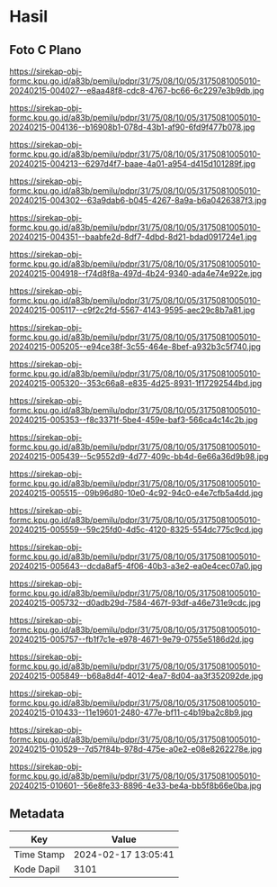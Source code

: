 # Hasil

## Foto C Plano

https://sirekap-obj-formc.kpu.go.id/a83b/pemilu/pdpr/31/75/08/10/05/3175081005010-20240215-004027--e8aa48f8-cdc8-4767-bc66-6c2297e3b9db.jpg

https://sirekap-obj-formc.kpu.go.id/a83b/pemilu/pdpr/31/75/08/10/05/3175081005010-20240215-004136--b16908b1-078d-43b1-af90-6fd9f477b078.jpg

https://sirekap-obj-formc.kpu.go.id/a83b/pemilu/pdpr/31/75/08/10/05/3175081005010-20240215-004213--6297d4f7-baae-4a01-a954-d415d101289f.jpg

https://sirekap-obj-formc.kpu.go.id/a83b/pemilu/pdpr/31/75/08/10/05/3175081005010-20240215-004302--63a9dab6-b045-4267-8a9a-b6a0426387f3.jpg

https://sirekap-obj-formc.kpu.go.id/a83b/pemilu/pdpr/31/75/08/10/05/3175081005010-20240215-004351--baabfe2d-8df7-4dbd-8d21-bdad091724e1.jpg

https://sirekap-obj-formc.kpu.go.id/a83b/pemilu/pdpr/31/75/08/10/05/3175081005010-20240215-004918--f74d8f8a-497d-4b24-9340-ada4e74e922e.jpg

https://sirekap-obj-formc.kpu.go.id/a83b/pemilu/pdpr/31/75/08/10/05/3175081005010-20240215-005117--c9f2c2fd-5567-4143-9595-aec29c8b7a81.jpg

https://sirekap-obj-formc.kpu.go.id/a83b/pemilu/pdpr/31/75/08/10/05/3175081005010-20240215-005205--e94ce38f-3c55-464e-8bef-a932b3c5f740.jpg

https://sirekap-obj-formc.kpu.go.id/a83b/pemilu/pdpr/31/75/08/10/05/3175081005010-20240215-005320--353c66a8-e835-4d25-8931-1f17292544bd.jpg

https://sirekap-obj-formc.kpu.go.id/a83b/pemilu/pdpr/31/75/08/10/05/3175081005010-20240215-005353--f8c3371f-5be4-459e-baf3-566ca4c14c2b.jpg

https://sirekap-obj-formc.kpu.go.id/a83b/pemilu/pdpr/31/75/08/10/05/3175081005010-20240215-005439--5c9552d9-4d77-409c-bb4d-6e66a36d9b98.jpg

https://sirekap-obj-formc.kpu.go.id/a83b/pemilu/pdpr/31/75/08/10/05/3175081005010-20240215-005515--09b96d80-10e0-4c92-94c0-e4e7cfb5a4dd.jpg

https://sirekap-obj-formc.kpu.go.id/a83b/pemilu/pdpr/31/75/08/10/05/3175081005010-20240215-005559--59c25fd0-4d5c-4120-8325-554dc775c9cd.jpg

https://sirekap-obj-formc.kpu.go.id/a83b/pemilu/pdpr/31/75/08/10/05/3175081005010-20240215-005643--dcda8af5-4f06-40b3-a3e2-ea0e4cec07a0.jpg

https://sirekap-obj-formc.kpu.go.id/a83b/pemilu/pdpr/31/75/08/10/05/3175081005010-20240215-005732--d0adb29d-7584-467f-93df-a46e731e9cdc.jpg

https://sirekap-obj-formc.kpu.go.id/a83b/pemilu/pdpr/31/75/08/10/05/3175081005010-20240215-005757--fb1f7c1e-e978-4671-9e79-0755e5186d2d.jpg

https://sirekap-obj-formc.kpu.go.id/a83b/pemilu/pdpr/31/75/08/10/05/3175081005010-20240215-005849--b68a8d4f-4012-4ea7-8d04-aa3f352092de.jpg

https://sirekap-obj-formc.kpu.go.id/a83b/pemilu/pdpr/31/75/08/10/05/3175081005010-20240215-010433--11e19601-2480-477e-bf11-c4b19ba2c8b9.jpg

https://sirekap-obj-formc.kpu.go.id/a83b/pemilu/pdpr/31/75/08/10/05/3175081005010-20240215-010529--7d57f84b-978d-475e-a0e2-e08e8262278e.jpg

https://sirekap-obj-formc.kpu.go.id/a83b/pemilu/pdpr/31/75/08/10/05/3175081005010-20240215-010601--56e8fe33-8896-4e33-be4a-bb5f8b66e0ba.jpg


## Metadata

| Key        | Value               |
| ---------- | ------------------- |
| Time Stamp | 2024-02-17 13:05:41 |
| Kode Dapil | 3101                |



